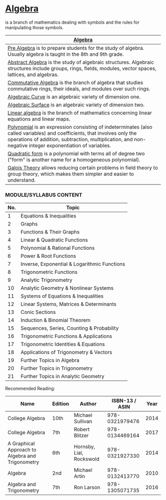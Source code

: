 # [Algebra](https://en.wikipedia.org/wiki/Algebra)
is a branch of mathematics dealing with symbols and the rules for manipulating those symbols.

| [Algebra](https://en.wikipedia.org/wiki/Algebra) |
|---|
| [Pre Algebra](https://en.wikipedia.org/wiki/Pre-algebra) is to prepare students for the study of algebra. Usually algebra is taught in the 8th and 9th grade. |
| [Abstract Algebra](https://en.wikipedia.org/wiki/Abstract_algebra) is the study of algebraic structures. Algebraic structures include groups, rings, fields, modules, vector spaces, lattices, and algebras. |
| [Commutative Algebra](https://en.wikipedia.org/wiki/Commutative_algebra) is the branch of algebra that studies commutative rings, their ideals, and modules over such rings. |
| [Algebraic Curve](https://en.wikipedia.org/wiki/Algebraic_curve) is an algebraic variety of dimension one. |
| [Algebraic Surface](https://en.wikipedia.org/wiki/Algebraic_surface) is an algebraic variety of dimension two. |
| [Linear algebra](https://en.wikipedia.org/wiki/Linear_algebra) is the branch of mathematics concerning linear equations and linear maps. |
| [Polynomial](https://en.wikipedia.org/wiki/Polynomial) is an expression consisting of indeterminates (also called variables) and coefficients, that involves only the operations of addition, subtraction, multiplication, and non-negative integer exponentiation of variables. |
| [Quadratic form](https://en.wikipedia.org/wiki/Quadratic_form) is a polynomial with terms all of degree two ("form" is another name for a homogeneous polynomial). |
| [Galois Theory](https://en.wikipedia.org/wiki/Galois_theory) allows reducing certain problems in field theory to group theory, which makes them simpler and easier to understand. |
### MODULE/SYLLABUS CONTENT

| **No.** | **Topic** |
|---|---|
| 1 | Equations & Inequalities |
| 2 | Graphs |
| 3 | Functions & Their Graphs |
| 4 | Linear & Quadratic Functions |
| 5 | Polynomial & Rational Functions |
| 6 | Power & Root Functions |
| 7 | Inverse, Exponential & Logarithmic Functions |
| 8 | Trigonometric Functions |
| 9 | Analytic Trigonometry |
| 10 | Analytic Geometry & Nonlinear Systems |
| 11 | Systems of Equations & Inequalities |
| 12 | Linear Systems, Matrices & Determinants |
| 13 | Conic Sections |
| 14 | Induction & Binomial Theorem |
| 15 | Sequences, Series, Counting & Probability |
| 16 | Trigonometric Functions & Applications |
| 17 | Trigonometric Identities & Equations |
| 18 | Applications of Trigonometry & Vectors |
| 19 | Further Topics in Algebra |
| 20 | Further Topics in Trigonometry |
| 21 | Further Topics in Analytic Geometry |

Recommended Reading:

| **Name** | **Edition** | **Author** | **ISBN-13** / **ASIN** | **Year** |
|---|---|---|---|---|
| College Algebra | 10th | Michael Sullivan |  978-0321979476 | 2014 |
| College Algebra | 7th |  Robert Blitzer | 978-0134469164 | 2017 |
| A Graphical Approach to Algebra and Trigonometry | 6th | Hornsby, Lial, Rockswold | 978-0321927330 | 2014 |
| Algebra | 2nd |  Michael Artin  | 978-0132413770 | 2010 |
| Algebra and Trigonometry | 7th | Ron Larson | 978-1305071735 | 2016 |